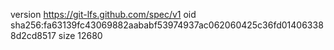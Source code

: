 version https://git-lfs.github.com/spec/v1
oid sha256:fa63139fc43069882aababf53974937ac062060425c36fd014063388d2cd8517
size 12680
